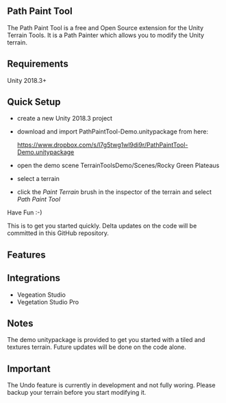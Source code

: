 ## **Path Paint Tool**

The Path Paint Tool is a free and Open Source extension for the Unity Terrain Tools. It is a Path Painter which allows you to modify the Unity terrain.

## Requirements

Unity 2018.3+

## Quick Setup

* create a new Unity 2018.3 project
* download and import PathPaintTool-Demo.unitypackage from here:

   https://www.dropbox.com/s/l7g5twg1wl9di9r/PathPaintTool-Demo.unitypackage
   
* open the demo scene TerrainToolsDemo/Scenes/Rocky Green Plateaus
* select a terrain
* click the *Paint Terrain* brush in the inspector of the terrain and select *Path Paint Tool*

Have Fun :-)

This is to get you started quickly. Delta updates on the code will be committed in this GitHub repository.

## Features

## Integrations

 - Vegeation Studio 
 - Vegetation Studio Pro 

## Notes

The demo unitypackage is provided to get you started with a tiled and textures terrain. Future updates will be done on the code alone.

## Important

The Undo feature is currently in development and not fully woring. Please backup your terrain before you start modifying it.



